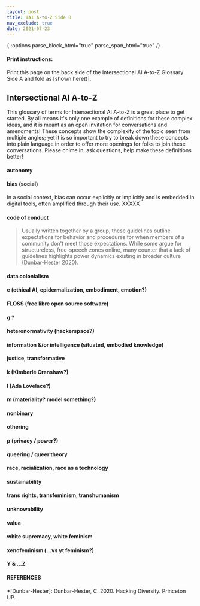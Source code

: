 ```yaml
---
layout: post
title: IAI A-to-Z Side B
nav_exclude: true
date: 2021-07-23
---
```

{::options parse_block_html="true" parse_span_html="true" /}

<!-- make web version a table, printable version a list glossary with two zine pages double sided? will mean having people update the work in 2 places to do so but will allow for words to be defined throughout the site dynamically -->

<!-- [Print Side One]() | [Print Side Two]()
**A** | **adversarial network** (& GANs) | **adversity** 
**B** | **bias (technical)** (w/ variance) | **bias (social)** 
**C** | **confidence interval**| **code of conduct**
**D** | **data cleaning** | **data colonialism** 
E | **explainability** | embodiment / digital epidermalization / emotion / ethical AI (for public good etc)
F | **features** extraction/selection (variables) | **FLOSS**
**H** | **hyperparameter**| heteronormative / **hackerspace**
**I** | **information** (signal/noise, Shannon) | **information** (situated, embodied)
**J** | **Javascript** | **Justice, transformative** 
K | **k-means, KNN** | Kimberlé Crenshaw? / 
L | long short-term memory (LSTM) / **loss function** | Lovelace et al
M | **machine learning** / Markov chain | makerspace / materiality 
N | **neural net** | **nonbinary** 
O | **overfitting & underfitting** | **othering**
P | Python / parameter / pattern recognition | privacy (GDPR?) / power
**Q** | **quantification (quantifier)** | **queer (theory)** 
**R** | **regression vs classification** | **race (as a technology) & racialization** 
S | **supervised vs unsupervised** | **sustainability** / situated / standpoint theory
**T** | **transformer**/transfer learning | **trans* rights (turing test) / transfeminism / transhuman**
U | **uncertainty** | **unknowability** 
V | **value/variable** / variance / vision | **value**??
W | **(bag-of-)words** (w nlp) | **white supremacy / white feminism**
X | x as input? | xenofeminism
Y | y as output? | ?yt ? 
Z | ? | zines (publishing practices)
[Print Side One]() | [Print Side Two]() -->

<div class="no-print">

#### Print instructions:
Print this page on the back side of the Intersectional AI A-to-Z Glossary Side A and fold as [shown here()].

</div>

<main class="zine">
<section class="zine-page page-1" markdown="1">

## Intersectional AI A-to-Z

This glossary of terms for Intersectional AI A-to-Z is a great place to get started. By all means it's only one example of definitions for these complex ideas, and it is meant as an open invitation for conversations and amendments! These concepts show the complexity of the topic seen from multiple angles; yet it is so important to try to break down these concepts into plain language in order to offer more openings for folks to join these conversations. Please chime in, ask questions, help make these definitions better!

</section>

<section class="zine-page page-2" markdown="1">

#### autonomy


#### bias (social)
In a social context, bias can occur explicitly or implicitly and is embedded in digital tools, often amplified through their use. XXXXX


#### code of conduct
>Usually written together by a group, these guidelines outline expectations for behavior and procedures for when members of a community don't meet those expectations. While some argue for structureless, free-speech zones online, many counter that a lack of guidelines highlights power dynamics existing in broader culture (Dunbar-Hester 2020).


#### data colonialism



</section>
<section class="zine-page page-3" markdown="1">

#### e (ethical AI, epidermalization, embodiment, emotion?)


#### FLOSS (free libre open source software)


#### g ?


#### heteronormativity (hackerspace?)



</section>
<section class="zine-page page-4" markdown="1">

#### information &/or intelligence (situated, embodied knowledge)


#### justice, transformative


#### k (Kimberlé Crenshaw?)


#### l (Ada Lovelace?)


</section>
<section class="zine-page page-5" markdown="1">

#### m (materiality? model something?)


#### nonbinary


#### othering


#### p (privacy / power?)


</section>
<section class="zine-page page-6" markdown="1">

#### queering / queer theory


#### race, racialization, race as a technology


#### sustainability


#### trans rights, transfeminism, transhumanism


</section>
<section class="zine-page page-7" markdown="1">

#### unknowability


#### value


#### white supremacy, white feminism


#### xenofeminism (...vs yt feminism?)


</section>
<section class="zine-page page-8" markdown="1">

#### Y & ...Z
#### REFERENCES

</section>
</main>

*[Dunbar-Hester]: Dunbar-Hester, C. 2020. Hacking Diversity. Princeton UP.